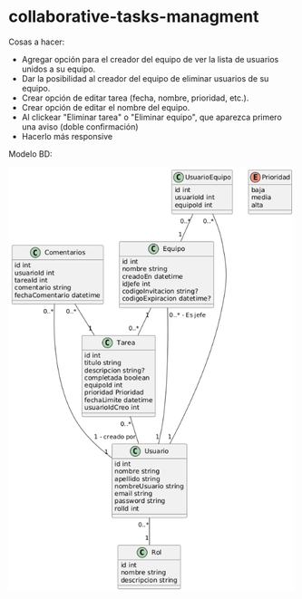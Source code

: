 # collaborative-tasks-managment

Cosas a hacer:
- Agregar opción para el creador del equipo de ver la lista de usuarios unidos a su equipo.
- Dar la posibilidad al creador del equipo de eliminar usuarios de su equipo.
- Crear opción de editar tarea (fecha, nombre, prioridad, etc.).
- Crear opción de editar el nombre del equipo.
- Al clickear "Eliminar tarea" o "Eliminar equipo", que aparezca primero una aviso (doble confirmación)
- Hacerlo más responsive

Modelo BD:

![Modelo relacional de mi base de datos](assets/ModeloBD.png)

